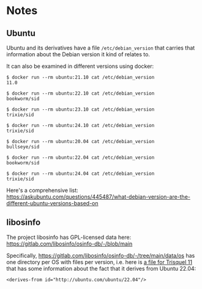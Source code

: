 # Notes

## Ubuntu

Ubuntu and its derivatives have a file `/etc/debian_version` that carries that
information about the Debian version it kind of relates to.

It can also be examined in different versions using docker:

    $ docker run --rm ubuntu:21.10 cat /etc/debian_version
    11.0

    $ docker run --rm ubuntu:22.10 cat /etc/debian_version
    bookworm/sid

    $ docker run --rm ubuntu:23.10 cat /etc/debian_version
    trixie/sid

    $ docker run --rm ubuntu:24.10 cat /etc/debian_version
    trixie/sid

    $ docker run --rm ubuntu:20.04 cat /etc/debian_version
    bullseye/sid

    $ docker run --rm ubuntu:22.04 cat /etc/debian_version
    bookworm/sid

    $ docker run --rm ubuntu:24.04 cat /etc/debian_version
    trixie/sid

Here's a comprehensive list: https://askubuntu.com/questions/445487/what-debian-version-are-the-different-ubuntu-versions-based-on

## libosinfo

The project libosinfo has GPL-licensed data here: https://gitlab.com/libosinfo/osinfo-db/-/blob/main

Specifically, https://gitlab.com/libosinfo/osinfo-db/-/tree/main/data/os has
one directory per OS with files per version, i.e. here is
[a file for Trisquel 11](https://gitlab.com/libosinfo/osinfo-db/-/blob/main/data/os/trisquel.info/trisquel-11.xml.in)
that has some information about the fact that it derives from Ubuntu 22.04:

    <derives-from id="http://ubuntu.com/ubuntu/22.04"/>
